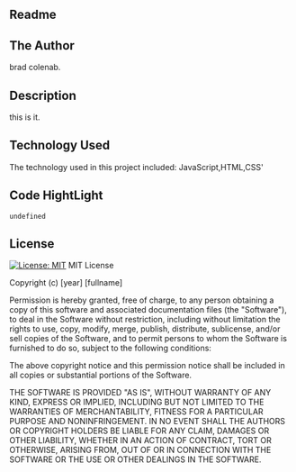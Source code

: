 ## **Readme** 
  
  
  ## **The Author**

   brad colenab. 

  ## **Description**

  this is it.
    
  ## **Technology Used**

  The technology used in this project included: 
  JavaScript,HTML,CSS'

## **Code HightLight**

```
undefined
```

## **License**
 
[![License: MIT](https://img.shields.io/badge/License-MIT-yellow.svg)](https://opensource.org/licenses/MIT)
MIT License

Copyright (c) [year] [fullname]

Permission is hereby granted, free of charge, to any person obtaining a copy
of this software and associated documentation files (the "Software"), to deal
in the Software without restriction, including without limitation the rights
to use, copy, modify, merge, publish, distribute, sublicense, and/or sell
copies of the Software, and to permit persons to whom the Software is
furnished to do so, subject to the following conditions:

The above copyright notice and this permission notice shall be included in all
copies or substantial portions of the Software.

THE SOFTWARE IS PROVIDED "AS IS", WITHOUT WARRANTY OF ANY KIND, EXPRESS OR
IMPLIED, INCLUDING BUT NOT LIMITED TO THE WARRANTIES OF MERCHANTABILITY,
FITNESS FOR A PARTICULAR PURPOSE AND NONINFRINGEMENT. IN NO EVENT SHALL THE
AUTHORS OR COPYRIGHT HOLDERS BE LIABLE FOR ANY CLAIM, DAMAGES OR OTHER
LIABILITY, WHETHER IN AN ACTION OF CONTRACT, TORT OR OTHERWISE, ARISING FROM,
OUT OF OR IN CONNECTION WITH THE SOFTWARE OR THE USE OR OTHER DEALINGS IN THE
SOFTWARE.

